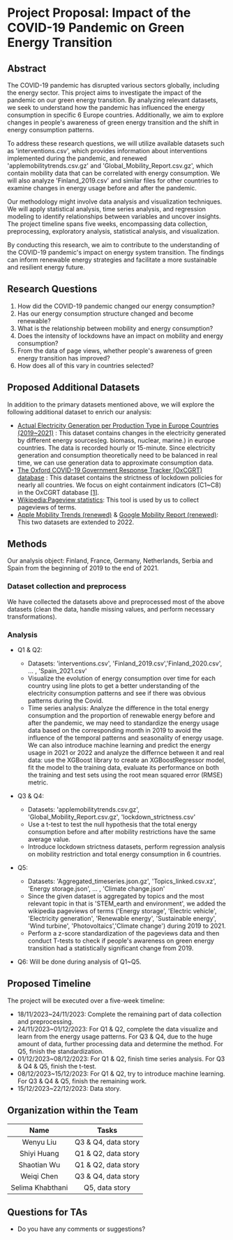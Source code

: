 # Project Proposal: Impact of the COVID-19 Pandemic on Green Energy Transition

## Abstract
The COVID-19 pandemic has disrupted various sectors globally, including the energy sector. This project aims to investigate the impact of the pandemic on our green energy transition. By analyzing relevant datasets, we seek to understand how the pandemic has influenced the energy consumption in specific 6 Europe countries. Additionally, we aim to explore changes in people's awareness of green energy transition and the shift in energy consumption patterns.

To address these research questions, we will utilize available datasets such as 'interventions.csv', which provides information about interventions implemented during the pandemic, and renewed 'applemobilitytrends.csv.gz' and 'Global_Mobility_Report.csv.gz', which contain mobility data that can be correlated with energy consumption. We will also analyze 'Finland_2019.csv' and similar files for other countries to examine changes in energy usage before and after the pandemic.

Our methodology might involve data analysis and visualization techniques. We will apply statistical analysis, time series analysis, and regression modeling to identify relationships between variables and uncover insights. The project timeline spans five weeks, encompassing data collection, preprocessing, exploratory analysis, statistical analysis, and visualization.

By conducting this research, we aim to contribute to the understanding of the COVID-19 pandemic's impact on energy system transition. The findings can inform renewable energy strategies and facilitate a more sustainable and resilient energy future.

## Research Questions
1. How did the COVID-19 pandemic changed our energy consumption?
2. Has our energy consumption structure changed and become renewable?
3. What is the relationship between mobility and energy consumption?
4. Does the intensity of lockdowns have an impact on mobility and energy consumption?
5. From the data of page views, whether people's awareness of green energy transition has improved?
6. How does all of this vary in countries selected?
## Proposed Additional Datasets
In addition to the primary datasets mentioned above, we will explore the following additional dataset to enrich our analysis:
- [Actual Electricity Generation per Production Type in Europe Countries (2019~2021)](https://transparency.entsoe.eu/dashboard/show) : This dataset contains changes in the electricity generated by different energy sources(eg. biomass, nuclear, marine.) in europe countries. The data is recorded hourly or 15-minute. Since electricity generation and consumption theoretically need to be balanced in real time, we can use generation data to approximate consumption data.
- [The Oxford COVID-19 Government Response Tracker (OxCGRT) database](https://github.com/OxCGRT/covid-policy-dataset/tree/main/data) : This dataset contains the strictness of lockdown policies for nearly all countries. We focus on eight containment indicators (C1~C8) in the OxCGRT database [[1]](https://www.sciencedirect.com/science/article/pii/S1570677X22000120?via%3Dihub).
- [Wikipedia:Pageview statistics](https://pageviews.wmcloud.org/?project=en.wikipedia.org&platform=all-access&agent=user&redirects=0&range=latest-20&pages=Cat|Dog): This tool is used by us to collect pageviews of terms.
- [Apple Mobility Trends (renewed)](https://github.com/ActiveConclusion/COVID19_mobility) & [Google Mobility Report (renewed)](https://github.com/ActiveConclusion/COVID19_mobility): This two datasets are extended to 2022.


## Methods
Our analysis object: Finland, France, Germany, Netherlands, Serbia and Spain from the beginning of 2019 to the end of 2021.

### Dataset collection and preprocess
We have collected the datasets above and preprocessed most of the above datasets (clean the data, handle missing values, and perform necessary transformations).

### Analysis
- Q1 & Q2: 
  * Datasets: 'interventions.csv', 'Finland_2019.csv','Finland_2020.csv', ... , 'Spain_2021.csv'
  * Visualize the evolution of energy consumption over time for each country using line plots to get a better understanding of the electricity consumption patterns and see if there was obvious patterns during the Covid.
  * Time series analysis: Analyze the difference in the total energy consumption and the proportion of renewable energy before and after the pandemic, we may need to standardize the energy usage data based on the corresponding month in 2019 to avoid the influence of the temporal patterns and seasonality of energy usage. We can also introduce machine learning and predict the energy usage in 2021 or 2022 and analyze the differnce between it and real data: use the XGBoost library to create an XGBoostRegressor model, fit the model to the training data, evaluate its performance on both the training and test sets using the root mean squared error (RMSE) metric.
- Q3 & Q4:
  * Datasets: 'applemobilitytrends.csv.gz', 'Global_Mobility_Report.csv.gz', 'lockdown_strictness.csv'
  * Use a t-test to test the null hypothesis that the total energy consumption before and after mobility restrictions have the same average value.
  * Introduce lockdown strictness datasets, perform regression analysis on mobility restriction and total energy consumption in 6 countries.
- Q5:
  * Datasets: 'Aggregated_timeseries.json.gz', 'Topics_linked.csv.xz', 'Energy storage.json', ... , 'Climate change.json'
  * Since the given dataset is aggregated by topics and the most relevant topic in that is 'STEM_earth and environment', we added the wikipedia pageviews of terms ('Energy storage', 'Electric vehicle', 'Electricity generation', 'Renewable energy', 'Sustainable energy', 'Wind turbine', 'Photovoltaics','Climate change') during 2019 to 2021.
  * Perform a z-score standardization of the pageviews data and then conduct T-tests to check if people's awareness on green energy transition had a statistically significant change from 2019.
  
- Q6: Will be done during analysis of Q1~Q5.

## Proposed Timeline
The project will be executed over a five-week timeline:

- 18/11/2023~24/11/2023: Complete the remaining part of data collection and preprocessing.
- 24/11/2023~01/12/2023: For Q1 & Q2, complete the data visualize and learn from the energy usage patterns. For Q3 & Q4, due to the huge amount of data, further processing data and determine the method. For Q5, finish the standardization.
- 01/12/2023~08/12/2023: For Q1 & Q2, finish time series analysis. For Q3 & Q4 & Q5, finish the t-test.
- 08/12/2023~15/12/2023: For Q1 & Q2, try to introduce machine learning. For Q3 & Q4 & Q5, finish the remaining work.
- 15/12/2023~22/12/2023: Data story.

## Organization within the Team
| Name | Tasks |
|  :----:  | :----:  |
| Wenyu Liu | Q3 & Q4, data story  |
| Shiyi Huang  | Q1 & Q2, data story |
| Shaotian Wu  | Q1 & Q2, data story |
| Weiqi Chen | Q3 & Q4, data story |
| Selima Khabthani  | Q5, data story |

## Questions for TAs 
-  Do you have any comments or suggestions?